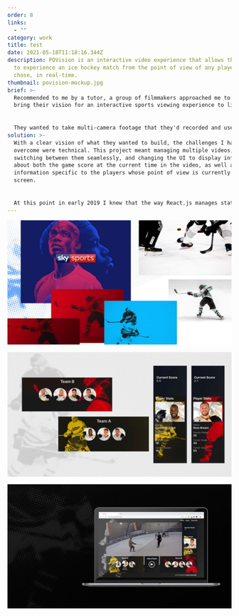 ```yaml
---
order: 8
links:
  - ""
category: work
title: test
date: 2021-05-18T11:18:16.344Z
description: POVision is an interactive video experience that allows the viewer
  to experience an ice hockey match from the point of view of any player they
  chose, in real-time.
thumbnail: povision-mockup.jpg
brief: >-
  Recommended to me by a tutor, a group of filmmakers approached me to help
  bring their vision for an interactive sports viewing experience to life. 


  They wanted to take multi-camera footage that they'd recorded and use it to create an environment in which the viewer can choose a specific player from whose viewpoint they wanted to watch, when they wanted.
solution: >-
  With a clear vision of what they wanted to build, the challenges I had to
  overcome were technical. This project meant managing multiple videos,
  switching between them seamlessly, and changing the UI to display information
  about both the game score at the current time in the video, as well as
  information specific to the players whose point of view is currently on
  screen. 


  At this point in early 2019 I knew that the way React.js manages state would be perfect, I just didn't know how to use it. I went from no previous experience using React to deploying POVision in the space of two weeks, ultimately building something that was proudly displayed as part of the filmmakers final year degree show.
---
```

![Moodboard for POVision showing ice hockey players](moodboard.jpg)

![Interface elements from the POVision website](player-stats.jpg)

![The POVision interface shown on a laptop](laptop.jpg)
